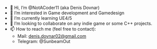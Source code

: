 - 👋 Hi, I’m @NotACoder11 (aka Denis Dovnar)
- 👀 I’m interested in Game development and Gamedesign
- 🌱 I’m currently learning UE4/5
- 💞️ I’m looking to collaborate on any indie game or some C++ projects.
- 📫 How to reach me (feel free to contact):
  - Mail: denis.dovnar02@gmail.com
  - Telegram: @SunbeamOut
<!---
NotACoder11/NotACoder11 is a ✨ special ✨ repository because its `README.md` (this file) appears on your GitHub profile.
You can click the Preview link to take a look at your changes.
--->
